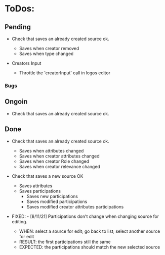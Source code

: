 # ToDos:

## Pending
- Check that saves an already created source ok.
    - Saves when creator removed
    - Saves when type changed

- Creators Input
    - Throttle the 'creatorInput' call in logos editor

### Bugs


## Ongoin
- Check that saves an already created source ok.


## Done
- Check that saves an already created source ok.
    - Saves when attributes changed
    - Saves when creator attributes changed
    - Saves when creator Role changed
    - Saves when creator relevance changed

- Check that saves a new source OK
    - Saves attributes
    - Saves participations
        - Saves new participations
        - Saves modified participations
        - Saves modified creator attributes participations

- FIXED: - [8/11/21] Participations don't change when changing source for editing.
    - WHEN: select a source for edit; go back to list; select another source for edit
    - RESULT: the first participations still the same
    - EXPECTED: the participations should match the new selected source
